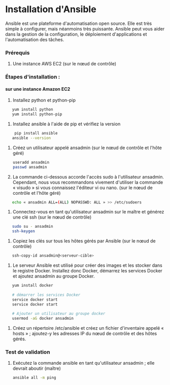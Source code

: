 # Installation d'Ansible

Ansible est une plateforme d'automatisation open source. Elle est très simple à configurer, mais néanmoins très puissante. Ansible peut vous aider dans la gestion de la configuration, le déploiement d'applications et l'automatisation des tâches.

### Prérequis

1. Une instance AWS EC2 (sur le nœud de contrôle)

### Étapes d'installation :
#### sur une instance Amazon EC2

1. Installez python et python-pip
```sh
   yum install python
   yum install python-pip
   ```
1. Installez ansible à l'aide de pip et vérifiez la version
```sh
    pip install ansible
   ansible --version
   ```

1. Créez un utilisateur appelé ansadmin (sur le nœud de contrôle et l'hôte géré)  
   ```sh
   useradd ansadmin
   passwd ansadmin
   ```
1. La commande ci-dessous accorde l'accès sudo à l'utilisateur ansadmin. Cependant, nous vous recommandons vivement d'utiliser la commande « visudo » si vous connaissez l'éditeur vi ou nano.  (sur le nœud de contrôle et l'hôte géré)
```sh
   echo « ansadmin ALL=(ALL) NOPASSWD: ALL » >> /etc/sudoers
   ```
   
1. Connectez-vous en tant qu'utilisateur ansadmin sur le maître et générez une clé ssh (sur le nœud de contrôle)
```sh 
   sudo su - ansadmin
   ssh-keygen
   ```
1. Copiez les clés sur tous les hôtes gérés par Ansible (sur le nœud de contrôle)
```sh 
   ssh-copy-id ansadmin@<serveur-cible>
   ```

1. Le serveur Ansible est utilisé pour créer des images et les stocker dans le registre Docker. Installez donc Docker, démarrez les services Docker et ajoutez ansadmin au groupe Docker. 
```sh
   yum install docker
   
   # démarrer les services Docker 
   service docker start
   service docker start 
   
   # Ajouter un utilisateur au groupe docker 
   usermod -aG docker ansadmin

   ```
1. Créez un répertoire /etc/ansible et créez un fichier d'inventaire appelé « hosts » ; ajoutez-y les adresses IP du nœud de contrôle et des hôtes gérés. 
 
### Test de validation

   
1. Exécutez la commande ansible en tant qu'utilisateur ansadmin ; elle devrait aboutir (maître)
   ```sh 
   ansible all -m ping
   ```
